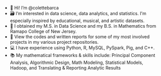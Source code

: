- 👋 Hi! I’m @colettebarca
- 🗃️ I’m interested in data science, data analytics, and statistics. I'm especially inspired by educational, musical, and artistic datasets.
- 🏫 I obtained my M.S. in Data Science and my B.S. in Mathematics from Ramapo College of New Jersey.
- 📝 View the codes and written reports for some of my most involved projects in my various project repositories.
- 💻 I have experience using Python, R, MySQL, PySpark, Pig, and C++.
- 📚 My mathematical frameworks & skills include: Principal Component Analysis, Algorithmic Design, Math Modeling, Statistical Models, Hadoop, and Translating & Reporting Analytic Results

<!---
colettebarca/colettebarca is a ✨ special ✨ repository because its `README.md` (this file) appears on your GitHub profile.
You can click the Preview link to take a look at your changes.
--->
